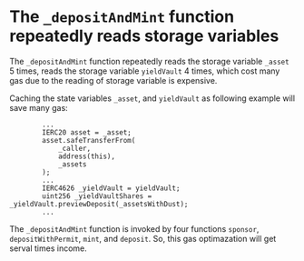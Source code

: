 # The `_depositAndMint` function repeatedly reads storage variables
The `_depositAndMint` function repeatedly reads the storage variable `_asset` 5 times, reads the storage variable `yieldVault` 4 times, which cost many gas due to the reading of storage variable is expensive.

Caching the state variables `_asset`, and `yieldVault` as following example will save many gas:


```
        ...
        IERC20 asset = _asset;
        asset.safeTransferFrom(
            _caller,
            address(this),
            _assets
        );
        ...
        IERC4626 _yieldVault = yieldVault;
        uint256 _yieldVaultShares = _yieldVault.previewDeposit(_assetsWithDust);
        ...
```

The `_depositAndMint` function is invoked by four functions `sponsor`, `depositWithPermit`, `mint`, and `deposit`. So, this gas optimazation will get serval times income.